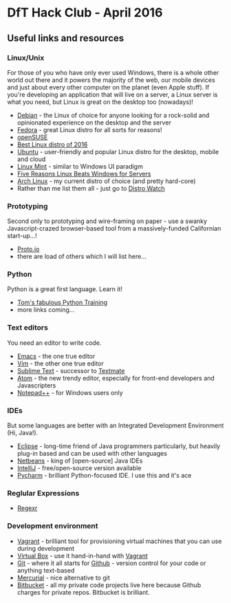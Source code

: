 # DfT Hack Club - April 2016

## Useful links and resources

### Linux/Unix

For those of you who have only ever used Windows, there is a whole other world out there and it powers the majority of the web, our mobile devices and just about every other computer on the planet (even Apple stuff). If you're developing an application that will live on a server, a Linux server is what you need, but Linux is great on the desktop too (nowadays)!

* [Debian](https://www.debian.org/) - the Linux of choice for anyone looking for a rock-solid and opinionated experience on the desktop and the server
* [Fedora](https://fedoraproject.org/wiki/Fedora_Project_Wiki) - great Linux distro for all sorts for reasons!
* [openSUSE](https://www.opensuse.org/)
* [Best Linux distro of 2016](https://www.linux.com/news/software/applications/878620-the-best-linux-distros-of-2016/)
* [Ubuntu](http://www.ubuntu.com/) - user-friendly and popular Linux distro for the desktop, mobile and cloud
* [Linux Mint](https://www.linuxmint.com/) - similar to Windows UI paradigm
* [Five Reasons Linux Beats Windows for Servers](http://www.pcworld.com/article/204423/why_linux_beats_windows_for_servers.html)
* [Arch Linux](https://www.archlinux.org/) - my current distro of choice (and pretty hard-core)
* Rather than me list them all - just go to [Distro Watch](https://distrowatch.com/)


### Prototyping

Second only to prototyping and wire-framing on paper - use a swanky Javascript-crazed browser-based tool from a massively-funded Californian start-up...!

* [Proto.io](https://proto.io/)
* there are load of others which I will list here...

### Python

Python is a great first language. Learn it!

* [Tom's fabulous Python Training](https://github.com/Tommo565/Python-Training)
* more links coming...


### Text editors

You need an editor to write code.

* [Emacs](https://www.gnu.org/software/emacs/) - the one true editor
* [Vim](http://www.vim.org/) - the other one true editor
* [Sublime Text](https://www.sublimetext.com/) - successor to [Textmate](https://www.sublimetext.com/)
* [Atom](https://atom.io/) - the new trendy editor, especially for front-end developers and Javascripters
* [Notepad++](https://notepad-plus-plus.org/) - for Windows users only

### IDEs

But some languages are better with an Integrated Development Environment (Hi, Java!).

* [Eclipse](https://eclipse.org/) - long-time friend of Java programmers particularly, but heavily plug-in based and can be used with other languages
* [Netbeans](https://netbeans.org/) - king of [open-source] Java IDEs
* [IntelliJ](https://www.jetbrains.com/idea/) - free/open-source version available
* [Pycharm](https://www.jetbrains.com/pycharm/) - brilliant Python-focused IDE. I use this and it's ace

### Reglular Expressions

* [Regexr](http://regexr.com/)

### Development environment

* [Vagrant](https://www.vagrantup.com/) - brilliant tool for provisioning virtual machines that you can use during development
* [Virtual Box](https://www.virtualbox.org/) - use it hand-in-hand with [Vagrant](https://www.vagrantup.com/)
* [Git](https://git-scm.com/) - where it all starts for [Github](https://github.com) - version control for your code or anything text-based
* [Mercurial](https://www.mercurial-scm.org/) - nice alternative to git
* [Bitbucket](https://bitbucket.org/) - all my private code projects live here because Github charges for private repos. Bitbucket is brilliant.
